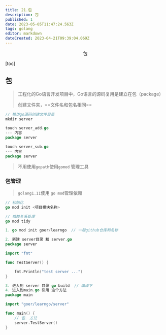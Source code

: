```yaml
---
title: 21.包
description: 包
published: 1
date: 2023-05-05T11:47:24.563Z
tags: golang
editor: markdown
dateCreated: 2023-04-21T09:39:04.069Z
---
```


<center>包</center>





[toc]





## 包

> 工程化的Go语言开发项目中，Go语言的源码复用是建立在包（package）
>
> 创建文件夹，==文件名和包名相同==

```go
// 模仿go源码创建文件目录
mkdir server

touch server_add.go
--- 内容
package server

touch server_sub.go
--- 内容
package server
```

> 不用使用`gopath`使用`gomod` 管理工具



### 包管理

> `golang1.11`使用 `go mod`管理依赖

```go
// 初始化
go mod init <项目模块名称>

// 依赖关系处理
go mod tidy
```

```go
1. go mod init goer/learngo  // 一般github仓库和名称

2. 新建 server目录 和 server.go 
package server

import "fmt"

func TestServer() {

	fmt.Println("test server ...")
}

3. 进入到 server 目录 go build  // 编译下
4. 进入到main.go 引用 这个方法
package main

import "goer/learngo/server"

func main() {
	// 包. 方法
	server.TestServer()
}
```















